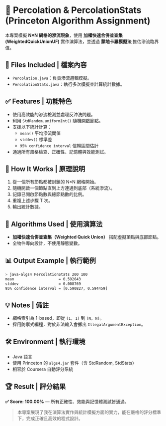 # 📘 Percolation & PercolationStats (Princeton Algorithm Assignment)

本專案模擬 **N×N 網格的滲流現象**，使用 **加權快速合併並查集 (WeightedQuickUnionUF)** 實作演算法，並透過 **蒙地卡羅模擬法** 推估滲流臨界值。

## 🧪 Files Included | 檔案內容

- `Percolation.java`：負責滲流邏輯模擬。
- `PercolationStats.java`：執行多次模擬並計算統計數據。

## ✅ Features | 功能特色

- 使用高效能的滲流檢測並處理反沖洗問題。
- 利用 `StdRandom.uniformInt()` 隨機開啟節點。
- 支援以下統計計算：
  - `mean()` 平均滲流閾值
  - `stddev()` 標準差
  - `95% confidence interval` 信賴區間估計
- 通過所有風格檢查、正確性、記憶體與效能測試。

## 🔬 How It Works | 原理說明

1. 從一個所有節點都被封鎖的 N×N 網格開始。
2. 隨機開啟一個節點直到上方連通到底部（系統滲流）。
3. 記錄已開啟節點數與總節點數的比例。
4. 重複上述步驟 T 次。
5. 輸出統計數據。

## 🧠 Algorithms Used | 使用演算法

- **加權快速合併並查集（Weighted Quick Union）** 搭配虛擬頂點與底部節點。
- 全物件導向設計，不使用靜態變數。

## 📊 Output Example | 執行範例
```bash
> java-algs4 PercolationStats 200 100
mean                    = 0.592643
stddev                  = 0.008769
95% confidence interval = [0.590827, 0.594459]
```

## 💡 Notes | 備註

- 網格索引為 1-based，即從 `(1, 1)` 到 `(N, N)`。
- 採用防禦式編程，對於非法輸入會擲出 `IllegalArgumentException`。

## 🛠️ Environment | 執行環境

- Java 語言
- 使用 Princeton 的 `algs4.jar` 套件（含 StdRandom, StdStats）
- 相容於 Coursera 自動評分系統

## 🏆 Result | 評分結果
**✅ Score: 100.00%** — 所有正確性、效能與記憶體測試皆通過。

> 本專案展現了我在演算法實作與統計模擬方面的實力，能在嚴格的評分標準下，完成正確且高效的程式設計。

